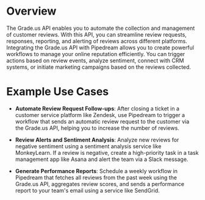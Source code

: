 # Overview

The Grade.us API enables you to automate the collection and management of customer reviews. With this API, you can streamline review requests, responses, reporting, and alerting of reviews across different platforms. Integrating the Grade.us API with Pipedream allows you to create powerful workflows to manage your online reputation efficiently. You can trigger actions based on review events, analyze sentiment, connect with CRM systems, or initiate marketing campaigns based on the reviews collected.

# Example Use Cases

- **Automate Review Request Follow-ups**: After closing a ticket in a customer service platform like Zendesk, use Pipedream to trigger a workflow that sends an automatic review request to the customer via the Grade.us API, helping you to increase the number of reviews.

- **Review Alerts and Sentiment Analysis**: Analyze new reviews for negative sentiment using a sentiment analysis service like MonkeyLearn. If a review is negative, create a high-priority task in a task management app like Asana and alert the team via a Slack message.

- **Generate Performance Reports**: Schedule a weekly workflow in Pipedream that fetches all reviews from the past week using the Grade.us API, aggregates review scores, and sends a performance report to your team's email using a service like SendGrid.
